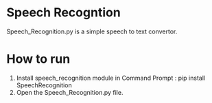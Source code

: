 # Speech Recogntion

Speech_Recognition.py is a simple speech to text convertor.

# How to run

1. Install speech_recognition module in Command Prompt : pip install SpeechRecognition
2. Open the Speech_Recognition.py file.
